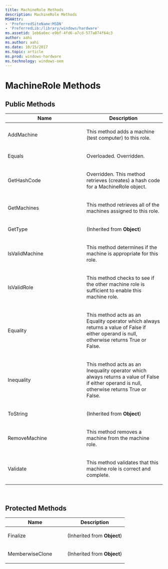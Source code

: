 ```yaml
---
title: MachineRole Methods
description: MachineRole Methods
MSHAttr:
- 'PreferredSiteName:MSDN'
- 'PreferredLib:/library/windows/hardware'
ms.assetid: 1eb6a6ec-e9bf-4fd6-a7cd-577a874f64c3
author: aahi
ms.author: aahi
ms.date: 10/15/2017
ms.topic: article
ms.prod: windows-hardware
ms.technology: windows-oem
---
```


# MachineRole Methods


## <span id="Public_Methods"></span><span id="public_methods"></span><span id="PUBLIC_METHODS"></span>Public Methods


<table>
<colgroup>
<col width="50%" />
<col width="50%" />
</colgroup>
<thead>
<tr class="header">
<th>Name</th>
<th>Description</th>
</tr>
</thead>
<tbody>
<tr class="odd">
<td><p>AddMachine</p></td>
<td><p>This method adds a machine (test computer) to this role.</p></td>
</tr>
<tr class="even">
<td><p>Equals</p></td>
<td><p>Overloaded. Overridden.</p></td>
</tr>
<tr class="odd">
<td><p>GetHashCode</p></td>
<td><p>Overridden. This method retrieves (creates) a hash code for a MachineRole object.</p></td>
</tr>
<tr class="even">
<td><p>GetMachines</p></td>
<td><p>This method retrieves all of the machines assigned to this role.</p></td>
</tr>
<tr class="odd">
<td><p>GetType</p></td>
<td><p>(Inherited from <strong>Object</strong>)</p></td>
</tr>
<tr class="even">
<td><p>IsValidMachine</p></td>
<td><p>This method determines if the machine is appropriate for this role.</p></td>
</tr>
<tr class="odd">
<td><p>IsValidRole</p></td>
<td><p>This method checks to see if the other machine role is sufficient to enable this machine role.</p></td>
</tr>
<tr class="even">
<td><p>Equality</p></td>
<td><p>This method acts as an Equality operator which always returns a value of False if either operand is null, otherwise returns True or False.</p></td>
</tr>
<tr class="odd">
<td><p>Inequality</p></td>
<td><p>This method acts as an Inequality operator which always returns a value of False if either operand is null, otherwise returns True or False.</p></td>
</tr>
<tr class="even">
<td><p>ToString</p></td>
<td><p>(Inherited from <strong>Object</strong>)</p></td>
</tr>
<tr class="odd">
<td><p>RemoveMachine</p></td>
<td><p>This method removes a machine from the machine role.</p></td>
</tr>
<tr class="even">
<td><p>Validate</p></td>
<td><p>This method validates that this machine role is correct and complete.</p></td>
</tr>
</tbody>
</table>

 

## <span id="Protected_Methods"></span><span id="protected_methods"></span><span id="PROTECTED_METHODS"></span>Protected Methods


<table>
<colgroup>
<col width="50%" />
<col width="50%" />
</colgroup>
<thead>
<tr class="header">
<th>Name</th>
<th>Description</th>
</tr>
</thead>
<tbody>
<tr class="odd">
<td><p>Finalize</p></td>
<td><p>(Inherited from <strong>Object</strong>)</p></td>
</tr>
<tr class="even">
<td><p>MemberwiseClone</p></td>
<td><p>(Inherited from <strong>Object</strong>)</p></td>
</tr>
</tbody>
</table>

 

 

 







